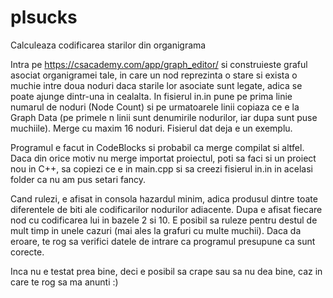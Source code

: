 # plsucks
Calculeaza codificarea starilor din organigrama

Intra pe https://csacademy.com/app/graph_editor/ si construieste graful asociat organigramei tale, in care un nod reprezinta o stare si exista o muchie intre doua noduri daca starile lor asociate sunt legate, adica se poate ajunge dintr-una in cealalta. In fisierul in.in pune pe prima linie numarul de noduri (Node Count) si pe urmatoarele linii copiaza ce e la Graph Data (pe primele n linii sunt denumirile nodurilor, iar dupa sunt puse muchiile). Merge cu maxim 16 noduri. Fisierul dat deja e un exemplu.

Programul e facut in CodeBlocks si probabil ca merge compilat si altfel. Daca din orice motiv nu merge importat proiectul, poti sa faci si un proiect nou in C++, sa copiezi ce e in main.cpp si sa creezi fisierul in.in in acelasi folder ca nu am pus setari fancy.

Cand rulezi, e afisat in consola hazardul minim, adica produsul dintre toate diferentele de biti ale codificarilor nodurilor adiacente. Dupa e afisat fiecare nod cu codificarea lui in bazele 2 si 10. E posibil sa ruleze pentru destul de mult timp in unele cazuri (mai ales la grafuri cu multe muchii). Daca da eroare, te rog sa verifici datele de intrare ca programul presupune ca sunt corecte.

Inca nu e testat prea bine, deci e posibil sa crape sau sa nu dea bine, caz in care te rog sa ma anunti :)
